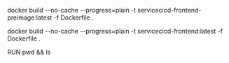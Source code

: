 docker build --no-cache --progress=plain -t servicecicd-frontend-preimage:latest -f Dockerfile .

docker build --no-cache --progress=plain -t servicecicd-frontend:latest -f Dockerfile .

RUN pwd && ls